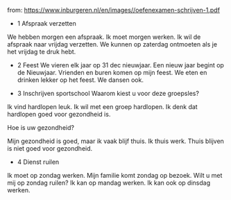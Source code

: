 from: https://www.inburgeren.nl/en/images//oefenexamen-schrijven-1.pdf

- 1 Afspraak verzetten

We hebben morgen een afspraak. Ik moet morgen werken. Ik wil de afspraak  naar vrijdag verzetten.
We kunnen op zaterdag ontmoeten als je het vrijdag te druk hebt.

- 2 Feest
We vieren elk jaar op 31 dec nieuwjaar. Een nieuw jaar begint op de Nieuwjaar.
Vrienden en buren komen op mijn feest. We eten en drinken lekker op het feest.
We dansen ook.

- 3 Inschrijven sportschool
Waarom kiest u voor deze groepsles?

Ik vind hardlopen leuk. Ik wil met een groep hardlopen.
Ik denk dat hardlopen goed voor gezondheid is.

Hoe is uw gezondheid?

Mijn gezondheid is goed, maar ik vaak blijf thuis. Ik thuis werk. Thuis blijven is niet goed voor gezondheid.

- 4 Dienst ruilen

Ik moet op zondag werken. Mijn familie komt zondag op bezoek.
Wilt u met mij op zondag ruilen? Ik kan op mandag werken. Ik kan ook op dinsdag werken.
